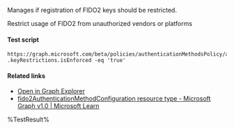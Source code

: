 Manages if registration of FIDO2 keys should be restricted.

Restrict usage of FIDO2 from unauthorized vendors or platforms

#### Test script
```
https://graph.microsoft.com/beta/policies/authenticationMethodsPolicy/authenticationMethodConfigurations('Fido2')
.keyRestrictions.isEnforced -eq 'true'
```

#### Related links

- [Open in Graph Explorer](https://developer.microsoft.com/en-us/graph/graph-explorer?request=policies/authenticationMethodsPolicy/authenticationMethodConfigurations('Fido2')&method=GET&version=beta&GraphUrl=https://graph.microsoft.com)
- [fido2AuthenticationMethodConfiguration resource type - Microsoft Graph v1.0 | Microsoft Learn](https://learn.microsoft.com/en-us/graph/api/resources/fido2authenticationmethodconfiguration)


<!--- Results --->
%TestResult%
